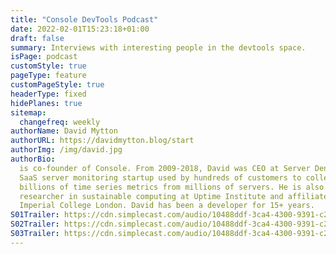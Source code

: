 ```yaml
---
title: "Console DevTools Podcast"
date: 2022-02-01T15:23:18+01:00
draft: false
summary: Interviews with interesting people in the devtools space.
isPage: podcast
customStyle: true
pageType: feature
customPageStyle: true
headerType: fixed
hidePlanes: true
sitemap:
  changefreq: weekly
authorName: David Mytton
authorURL: https://davidmytton.blog/start
authorImg: /img/david.jpg
authorBio:
  is co-founder of Console. From 2009-2018, David was CEO at Server Density, a
  SaaS server monitoring startup used by hundreds of customers to collect
  billions of time series metrics from millions of servers. He is also a
  researcher in sustainable computing at Uptime Institute and affiliated with
  Imperial College London. David has been a developer for 15+ years.
S01Trailer: https://cdn.simplecast.com/audio/10488ddf-3ca4-4300-9391-c2967d806334/episodes/a7d3733f-d1e8-48c6-8b1c-1f56d866a02a/audio/d6155b7b-05b9-42d9-a6ae-c637f296764a/default_tc.mp3
S02Trailer: https://cdn.simplecast.com/audio/10488ddf-3ca4-4300-9391-c2967d806334/episodes/85243238-dfdd-40e5-b0d2-ab38d182b594/audio/526800d5-0df6-4449-bc4c-0ebfd78ace32/default_tc.mp3
S03Trailer: https://cdn.simplecast.com/audio/10488ddf-3ca4-4300-9391-c2967d806334/episodes/c626d874-8fe5-47a5-9958-a4bd52b3b958/audio/2a095d2b-ee0d-40df-9c0b-9bc48ba11f12/default_tc.mp3
---
```

